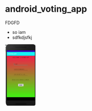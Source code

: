 # android_voting_app
FDGFD
* so iam
* sdfkdjsfkj

<img src="images/1.JPG" height="200" alt="SCREENSHOT">
